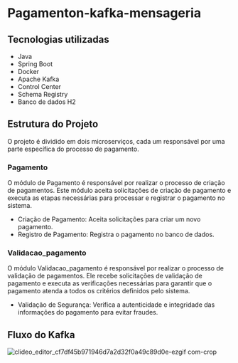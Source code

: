 # Pagamenton-kafka-mensageria

## Tecnologias utilizadas
* Java
* Spring Boot
* Docker
* Apache Kafka
* Control Center
* Schema Registry
* Banco de dados H2

## Estrutura do Projeto
O projeto é dividido em dois microserviços, cada um responsável por uma parte específica do processo de pagamento.

### Pagamento
O módulo de Pagamento é responsável por realizar o processo de criação de pagamentos. Este módulo aceita solicitações de criação de pagamento e executa as etapas necessárias para processar e registrar o pagamento no sistema.

* Criação de Pagamento: Aceita solicitações para criar um novo pagamento.
* Registro de Pagamento: Registra o pagamento no banco de dados.
  
### Validacao_pagamento
O módulo Validacao_pagamento é responsável por realizar o processo de validação de pagamentos. Ele recebe solicitações de validação de pagamento e executa as verificações necessárias para garantir que o pagamento atenda a todos os critérios definidos pelo sistema.

* Validação de Segurança: Verifica a autenticidade e integridade das informações do pagamento para evitar fraudes.

## Fluxo do Kafka 
![clideo_editor_cf7df45b971946d7a2d32f0a49c89d0e-ezgif com-crop](https://github.com/LuandsonAlves/Pagamento-kafka-mensageria/assets/90480558/ef232a76-b0e8-4470-a9ec-951ecd8abee7)

